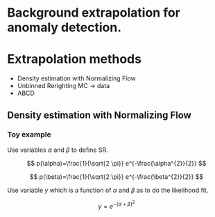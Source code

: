 # Background extrapolation for anomaly detection.

# Extrapolation methods

 - Density estimation with Normalizing Flow
 - Unbinned Rerighting MC $\to$ data
 - ABCD

## Density estimation with Normalizing Flow

### Toy example

Use variables $\alpha$ and $\beta$ to define SR.

$$
p(\alpha)=\frac{1}{\sqrt{2 \pi}} e^{-\frac{\alpha^{2}}{2}}
$$

$$
p(\beta)=\frac{1}{\sqrt{2 \pi}} e^{-\frac{\beta^{2}}{2}}
$$

Use variable $y$ which is a function of $\alpha$ and $\beta$ as to do the likelihood fit.

$$
y = e^{- (\alpha + \beta)^2}
$$
